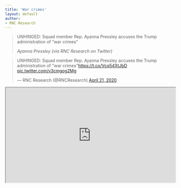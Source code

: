 ```yaml
---
title: 'War crimes'
layout: default
author:
- RNC Research
---
```


> UNHINGED: Squad member Rep. Ayanna Pressley accuses the Trump administration of “war crimes”
>
> <cite>Ayanna Pressley (via RNC Research on Twitter)</cite>

<blockquote class="twitter-tweet"><p lang="en" dir="ltr">UNHINGED: Squad member Rep. Ayanna Pressley accuses the Trump administration of &quot;war crimes&quot;<a href="https://t.co/Vcq54XtJbD">https://t.co/Vcq54XtJbD</a> <a href="https://t.co/v3cmgog2Mg">pic.twitter.com/v3cmgog2Mg</a></p>&mdash; RNC Research (@RNCResearch) <a href="https://twitter.com/RNCResearch/status/1252646051665903624?ref_src=twsrc%5Etfw">April 21, 2020</a></blockquote> <script async src="https://platform.twitter.com/widgets.js" charset="utf-8"></script>

<iframe width="560" height="315" src="https://www.youtube.com/embed/Tr6Izqj3hcE" title="Unhinged Ayanna Pressley"></iframe>
